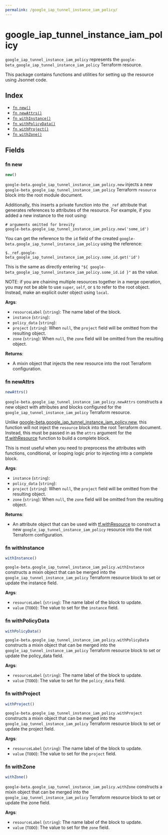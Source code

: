 ```yaml
---
permalink: /google_iap_tunnel_instance_iam_policy/
---
```


# google_iap_tunnel_instance_iam_policy

`google_iap_tunnel_instance_iam_policy` represents the `google-beta_google_iap_tunnel_instance_iam_policy` Terraform resource.



This package contains functions and utilities for setting up the resource using Jsonnet code.


## Index

* [`fn new()`](#fn-new)
* [`fn newAttrs()`](#fn-newattrs)
* [`fn withInstance()`](#fn-withinstance)
* [`fn withPolicyData()`](#fn-withpolicydata)
* [`fn withProject()`](#fn-withproject)
* [`fn withZone()`](#fn-withzone)

## Fields

### fn new

```ts
new()
```


`google-beta.google_iap_tunnel_instance_iam_policy.new` injects a new `google-beta_google_iap_tunnel_instance_iam_policy` Terraform `resource`
block into the root module document.

Additionally, this inserts a private function into the `_ref` attribute that generates references to attributes of the
resource. For example, if you added a new instance to the root using:

    # arguments omitted for brevity
    google-beta.google_iap_tunnel_instance_iam_policy.new('some_id')

You can get the reference to the `id` field of the created `google-beta.google_iap_tunnel_instance_iam_policy` using the reference:

    $._ref.google-beta_google_iap_tunnel_instance_iam_policy.some_id.get('id')

This is the same as directly entering `"${ google-beta_google_iap_tunnel_instance_iam_policy.some_id.id }"` as the value.

NOTE: if you are chaining multiple resources together in a merge operation, you may not be able to use `super`, `self`,
or `$` to refer to the root object. Instead, make an explicit outer object using `local`.

**Args**:
  - `resourceLabel` (`string`): The name label of the block.
  - `instance` (`string`): 
  - `policy_data` (`string`): 
  - `project` (`string`):  When `null`, the `project` field will be omitted from the resulting object.
  - `zone` (`string`):  When `null`, the `zone` field will be omitted from the resulting object.

**Returns**:
- A mixin object that injects the new resource into the root Terraform configuration.


### fn newAttrs

```ts
newAttrs()
```


`google-beta.google_iap_tunnel_instance_iam_policy.newAttrs` constructs a new object with attributes and blocks configured for the `google_iap_tunnel_instance_iam_policy`
Terraform resource.

Unlike [google-beta.google_iap_tunnel_instance_iam_policy.new](#fn-googleiaptunnelinstanceiampolicynew), this function will not inject the `resource`
block into the root Terraform document. Instead, this must be passed in as the `attrs` argument for the
[tf.withResource](https://github.com/tf-libsonnet/core/tree/main/docs#fn-withresource) function to build a complete block.

This is most useful when you need to preprocess the attributes with functions, conditional, or looping logic prior to
injecting into a complete block.

**Args**:
  - `instance` (`string`): 
  - `policy_data` (`string`): 
  - `project` (`string`):  When `null`, the `project` field will be omitted from the resulting object.
  - `zone` (`string`):  When `null`, the `zone` field will be omitted from the resulting object.

**Returns**:
  - An attribute object that can be used with [tf.withResource](https://github.com/tf-libsonnet/core/tree/main/docs#fn-withresource) to construct a new `google_iap_tunnel_instance_iam_policy` resource into the root Terraform configuration.


### fn withInstance

```ts
withInstance()
```

`google-beta.google_iap_tunnel_instance_iam_policy.withInstance` constructs a mixin object that can be merged into the `google_iap_tunnel_instance_iam_policy`
Terraform resource block to set or update the instance field.



**Args**:
  - `resourceLabel` (`string`): The name label of the block to update.
  - `value` (`TODO`): The value to set for the `instance` field.


### fn withPolicyData

```ts
withPolicyData()
```

`google-beta.google_iap_tunnel_instance_iam_policy.withPolicyData` constructs a mixin object that can be merged into the `google_iap_tunnel_instance_iam_policy`
Terraform resource block to set or update the policy_data field.



**Args**:
  - `resourceLabel` (`string`): The name label of the block to update.
  - `value` (`TODO`): The value to set for the `policy_data` field.


### fn withProject

```ts
withProject()
```

`google-beta.google_iap_tunnel_instance_iam_policy.withProject` constructs a mixin object that can be merged into the `google_iap_tunnel_instance_iam_policy`
Terraform resource block to set or update the project field.



**Args**:
  - `resourceLabel` (`string`): The name label of the block to update.
  - `value` (`TODO`): The value to set for the `project` field.


### fn withZone

```ts
withZone()
```

`google-beta.google_iap_tunnel_instance_iam_policy.withZone` constructs a mixin object that can be merged into the `google_iap_tunnel_instance_iam_policy`
Terraform resource block to set or update the zone field.



**Args**:
  - `resourceLabel` (`string`): The name label of the block to update.
  - `value` (`TODO`): The value to set for the `zone` field.
